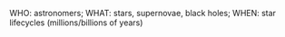 WHO: astronomers; WHAT: stars, supernovae, black holes; WHEN: star lifecycles (millions/billions of years)
